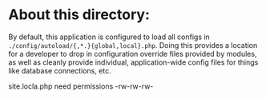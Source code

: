 About this directory:
=====================

By default, this application is configured to load all configs in
`./config/autoload/{,*.}{global,local}.php`. Doing this provides a
location for a developer to drop in configuration override files provided by
modules, as well as cleanly provide individual, application-wide config files
for things like database connections, etc.

site.locla.php need permissions -rw-rw-rw-